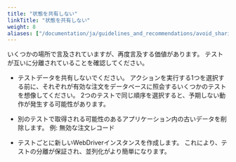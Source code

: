 ```yaml
---
title: "状態を共有しない"
linkTitle: "状態を共有しない"
weight: 8
aliases: ["/documentation/ja/guidelines_and_recommendations/avoid_sharing_state/"]  
---
```


いくつかの場所で言及されていますが、再度言及する価値があります。
テストが互いに分離されていることを確認してください。

* テストデータを共有しないでください。
アクションを実行する1つを選択する前に、それぞれが有効な注文をデータベースに照会するいくつかのテストを想像してください。
2つのテストで同じ順序を選択すると、予期しない動作が発生する可能性があります。

* 別のテストで取得される可能性のあるアプリケーション内の古いデータを削除します。 例: 無効な注文レコード

* テストごとに新しいWebDriverインスタンスを作成します。
これにより、テストの分離が保証され、並列化がより簡単になります。
